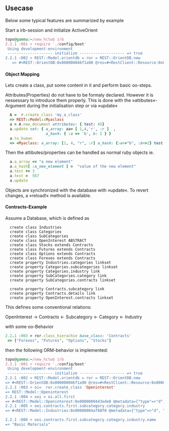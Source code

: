 ## Usecase
Below some typical features are summarized by example

Start a irb-session and initialize ActiveOrient
 ```ruby
topo@gamma:~/new_hctw$ irb
2.2.1 :001 > require './config/boot'
  Using development-environment
  -------------------- initialize -------------------- => true 
2.2.1 :002 > REST::Model.orientdb = ror = REST::OrientDB.new
    => #<REST::OrientDB:0x000000046f1a90 @res=#<RestClient::Resource:0x000000046c0af8 @url="http://localhost:2480", @block=nil, @options={:user=>"hctw", :password=>"**"}>, @database="hc_database", @classes=[]> 
```
#### Object Mapping
Lets create a class, put some content in it and perform basic oo-steps.

Attributes(Properties) do not have to be formaly declared. However it is nessessary to introduce them properly. This is done with the »attibutes«-Argument during the initialisation step or via
»update«  

``` ruby
  A =  r.create_class 'my_a_class'
  => REST::Model::Myaclass
  a = A.new_document attributes: { test: 45}
  a.update set: { a_array: aa= [ 1,4,'r', :r ]  , 
                  a_hash: { :a => 'b', b: 2 } }
  a.to_human
  => <Myaclass: a_array: [1, 4, "r", :r] a_hash: {:a=>"b", :b=>2} test: 45>

```
Then the attibutes/properties can be handled as normal ruby objects ie.
 
``` ruby
  a.a_array << "a new element"
  a.a_hash[ :a_new_element ] =  "value of the new element"
  a.test += 3
  a.test =  567
  a.update
```
Objects are synchronized with the database with »update«. To revert changes, a »reload!« method is available. 

#### Contracts-Example
Assume a Database, which is defined as
```
  create class Industries
  create class Categories
  create class SubCategories
  create class OpenInterest ABSTRACT
  create class Stocks extends Contracts
  create class Futures extends Contracts
  create class Options extends Contracts
  create class Forexes extends Contracts
  create property Industries.categories linkset
  create property Categories.subcategories linkset
  create property Categories.industry link
  create property SubCategories.category link
  create property SubCategories.contracts linkset

  create property Contracts.subcategory link
  create property Contracts.details link
  create property OpenInterest.contracts linkset

```
This defines some conventional relations:

OpenInterest -> Contracts <- Subcategory <- Category <- Industry

with some oo-Behavior
```ruby
2.2.1 :003 > ror.class_hierachie base_class: 'Contracts'
 => ["Forexes", "Futures", "Options", "Stocks"] 
```

then the following ORM-behavior is implemented:
 ```ruby
topo@gamma:~/new_hctw$ irb
2.2.1 :001 > require './config/boot'
  Using development-environment
  -------------------- initialize -------------------- => true 
2.2.1 :002 > REST::Model.orientdb = ror = REST::OrientDB.new
 => #<REST::OrientDB:0x000000046f1a90 @res=#<RestClient::Resource:0x000000046c0af8 @url="http://localhost:2480", @block=nil, @options={:user=>"hctw", :password=>"**"}>, @database="hc_database", @classes=[]> 
2.2.1 :003 > oi=  ror.create_class 'Openinterest'
 => REST::Model::Openinterest 
2.2.1 :004 > ooi = oi.all.first
 => #<REST::Model::Openinterest:0x0000000443ede8 @metadata={"type"=>"d", "class"=>"Openinterest", "version"=>5, "fieldTypes"=>"fetch_date=t,contracts=z", "cluster"=>13, "record"=>0}, @attributes={"fetch_date"=>"2015-06-02 00:00:00", "contracts"=>["#21:36", "#21:35", "#21:34", "#21:33", "#21:32", "#21:31", "#21:30", "#21:29", "#21:28", "#21:27", "#21:26", "#21:25", "#21:24", "#21:23", "#21:22", "#21:21", "#21:51", "#21:49", "#21:50", "#21:47", "#21:48", "#21:45", "#21:46", "#21:43", "#21:44", "#21:41", "#21:42", "#21:39", "#21:40", "#21:37", "#21:38", "#21:4", "#21:3", "#21:0", "#21:17", "#21:18", "#21:19", "#21:20", "#21:13", "#21:14", "#21:15", "#21:16", "#21:9", "#21:10", "#21:11", "#21:12", "#21:5", "#21:6", "#21:7", "#21:8"], "created_at"=>2015-07-01 15:27:41 +0200, "updated_at"=>2015-07-01 15:27:41 +0200}> 
2.2.1 :005 > ooi.contracts.first.subcategory.category.industry
 => #<REST::Model::Industries:0x00000004af88f0 @metadata={"type"=>"d", "class"=>"Industries", "version"=>8, "fieldTypes"=>"categories=n", "cluster"=>17, "record"=>1}, @attributes={"categories"=>["#15:13", "#15:4", "#15:1"], "name"=>"Basic Materials", "created_at"=>2015-07-01 15:27:58 +0200, "updated_at"=>2015-07-01 15:27:58 +0200}> 

2.2.1 :006 > ooi.contracts.first.subcategory.category.industry.name
 => "Basic Materials"
```


